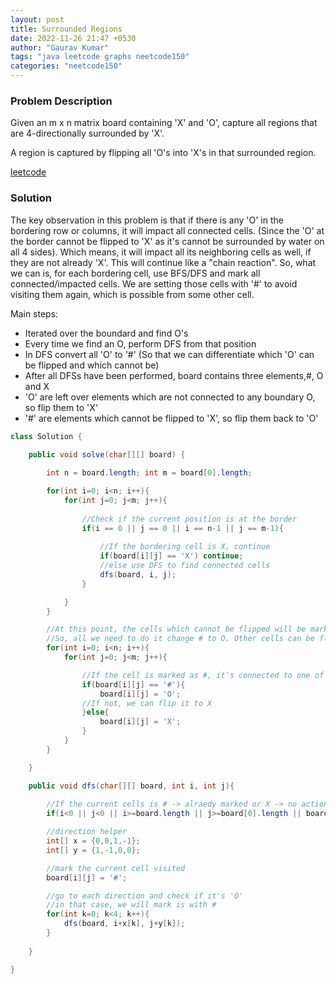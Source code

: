 ```yaml
---
layout: post
title: Surrounded Regions
date: 2022-11-26 21:47 +0530
author: "Gaurav Kumar"
tags: "java leetcode graphs neetcode150"
categories: "neetcode150"
---
```


### Problem Description

Given an m x n matrix board containing 'X' and 'O', capture all regions that are 4-directionally surrounded by 'X'.  

A region is captured by flipping all 'O's into 'X's in that surrounded region.  

[leetcode](https://leetcode.com/problems/surrounded-regions/description/)

### Solution

The key observation in this problem is that if there is any 'O' in the bordering row or columns, it will impact all connected cells. (Since the 'O' at the border cannot be flipped to 'X' as it's cannot be surrounded by water on all 4 sides). Which means, it will impact all its neighboring cells as well, if they are not already 'X'. This will continue like a "chain reaction". So, what we can is, for each bordering cell, use BFS/DFS and mark all connected/impacted cells. We are setting those cells with '#' to avoid visiting them again, which is possible from some other cell.

Main steps:

- Iterated over the boundard and find O's
- Every time we find an O, perform DFS from that position
- In DFS convert all 'O' to '#' (So that we can differentiate which 'O' can be flipped and which cannot be)
- After all DFSs have been performed, board contains three elements,#, O and X
- 'O' are left over elements which are not connected to any boundary O, so flip them to 'X'
- '#' are elements which cannot be flipped to 'X', so flip them back to 'O'

```java
class Solution {
    
    public void solve(char[][] board) {

        int n = board.length; int m = board[0].length;

        for(int i=0; i<n; i++){
            for(int j=0; j<m; j++){
                
                //Check if the current position is at the border
                if(i == 0 || j == 0 || i == n-1 || j == m-1){
                    
                    //If the bordering cell is X, continue
                    if(board[i][j] == 'X') continue;
                    //else use DFS to find connected cells
                    dfs(board, i, j);
                }

            }
        }

        //At this point, the cells which cannot be flipped will be marked as #
        //So, all we need to do it change # to O. Other cells can be flipped, so mark them as X.
        for(int i=0; i<n; i++){
            for(int j=0; j<m; j++){

                //If the cell is marked as #, it's connected to one of the bordering cells
                if(board[i][j] == '#'){
                    board[i][j] = 'O';
                //If not, we can flip it to X
                }else{
                    board[i][j] = 'X';
                }
            }
        }

    }

    public void dfs(char[][] board, int i, int j){
        
        //If the current cells is # -> alraedy marked or X -> no action needed, we can return
        if(i<0 || j<0 || i>=board.length || j>=board[0].length || board[i][j] == '#' || board[i][j] == 'X') return;

        //direction helper
        int[] x = {0,0,1,-1};
        int[] y = {1,-1,0,0};

        //mark the current cell visited
        board[i][j] = '#';

        //go to each direction and check if it's 'O'
        //in that case, we will mark is with #
        for(int k=0; k<4; k++){
            dfs(board, i+x[k], j+y[k]);
        }
        
    }

}
```

